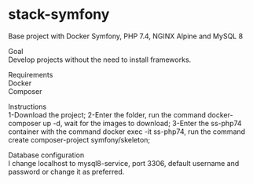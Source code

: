 # stack-symfony
Base project with Docker Symfony, PHP 7.4, NGINX Alpine and MySQL 8

Goal<br>
Develop projects without the need to install frameworks.<br>

Requirements<br>
Docker<br>
Composer<br>

Instructions<br>
1-Download the project;
2-Enter the folder, run the command docker-composer up -d, wait for the images to download;
3-Enter the ss-php74 container with the command docker exec -it ss-php74, run the command create composer-project symfony/skeleton;

Database configuration<br>
I change localhost to mysql8-service, port 3306, default username and password or change it as preferred.
